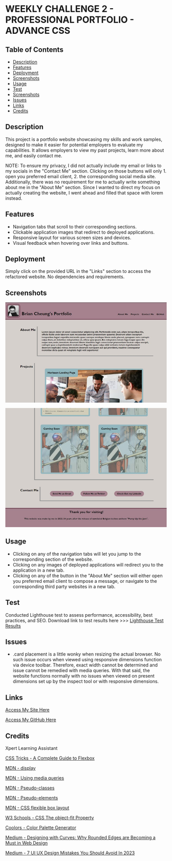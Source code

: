 # WEEKLY CHALLENGE 2 - PROFESSIONAL PORTFOLIO - ADVANCE CSS

## Table of Contents
- [Description](#Description)
- [Features](#features)
- [Deployment](#Deployment)
- [Screenshots](#Screenshots)
- [Usage](#Usage)
- [Test](#Test)
- [Screenshots](#screenshots)
- [Issues](#Issues)
- [Links](#Links)
- [Credits](#Credits)

## Description
This project is a portfolio website showcasing my skills and work samples, designed to make it easier for potential employers to evaluate my capabilities. It allows employers to view my past projects, learn more about me, and easily contact me.

NOTE: To ensure my privacy, I did not actually include my email or links to my socials in the "Contact Me" section. Clicking on those buttons will only 1. open you preferred email client, 2. the corresponding social media site. Additionally, there was no requirement for me to actually write something about me in the "About Me" section. Since I wanted to direct my focus on actually creating the website, I went ahead and filled that space with lorem instead.

## Features
- Navigation tabs that scroll to their corresponding sections.
- Clickable application images that redirect to deployed applications.
- Responsive layout for various screen sizes and devices.
- Visual feedback when hovering over links and buttons.

## Deployment
Simply click on the provided URL in the "Links" section to access the refactored website.
No dependencies and requirements.

## Screenshots
![Screenshot of My Site](Assets/Screenshots/Website-Preview-1.jpg)

![Screenshot of My Site](Assets/Screenshots/Website-Preview-2.jpg)

## Usage
- Clicking on any of the navigation tabs will let you jump to the corresponding section of the website.
- Clicking on any images of deployed applications will redirect you to the application in a new tab.
- Clicking on any of the button in the "About Me" section will either open you preferred email client to compose a message, or navigate to the corresponding third party websites in a new tab.

## Test
Conducted Lighthouse test to assess performance, accessibility, best practices, and SEO. Download link to test results here >>> [Lighthouse Test Results](Assets/Lightouse-Test/Lighthouse-Test.html)

## Issues
- .card placement is a little wonky when resizing the actual browser. No such issue occurs when viewed using responsive dimensions function via device toolbar. Therefore, exact width cannot be determined and issue cannot be remedied with media queries. With that said, the website functions normally with no issues when viewed on present dimensions set up by the inspect tool or with responsive dimensions.

## Links
[Access My Site Here](https://cycbrian.github.io/Brian-Cheung-Module-2-Weekly-Challenge-Professional-Portfolio/)

[Access My GitHub Here](https://github.com/CYCBrian/Brian-Cheung-Module-2-Weekly-Challenge-Professional-Portfolio)

## Credits
Xpert Learning Assistant

[CSS Tricks - A Complete Guide to Flexbox](https://css-tricks.com/snippets/css/a-guide-to-flexbox/#aa-background)

[MDN - display](https://developer.mozilla.org/en-US/docs/Web/CSS/display)

[MDN - Using media queries](https://developer.mozilla.org/en-US/docs/Web/CSS/CSS_media_queries/Using_media_queries)

[MDN - Pseudo-classes](https://developer.mozilla.org/en-US/docs/Web/CSS/Pseudo-classes)

[MDN - Pseudo-elements](https://developer.mozilla.org/en-US/docs/Web/CSS/Pseudo-elements)

[MDN - CSS flexible box layout](https://developer.mozilla.org/en-US/docs/Web/CSS/CSS_Flexible_Box_Layout)

[W3 Schools - CSS The object-fit Property](https://www.w3schools.com/css/css3_object-fit.asp)

[Coolors - Color Palette Generator](https://coolors.co/)

[Medium - Designing with Curves: Why Rounded Edges are Becoming a Must in Web Design](https://bootcamp.uxdesign.cc/designing-with-curves-why-rounded-edges-are-becoming-a-must-in-web-design-937e69d24ca4)

[Medium - 7 UI UX Design Mistakes You Should Avoid In 2023](https://medium.com/@uidesign0005/7-common-design-mistakes-b07dea46a4c4)

